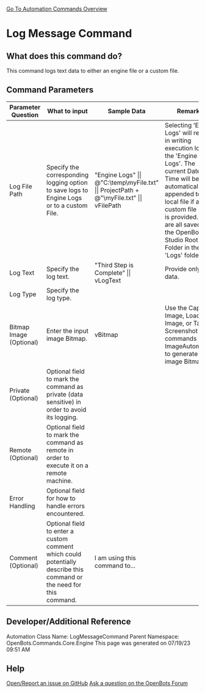<!--TITLE: Log Message Command -->
<!-- SUBTITLE: a command in the Core Commands\Engine group. -->
[Go To Automation Commands Overview](/automation-commands)


# Log Message Command


## What does this command do?
This command logs text data to either an engine file or a custom file.


## Command Parameters
| Parameter Question   	| What to input  	|  Sample Data 	| Remarks  	|
| ---                    | ---               | ---           | ---       |
|Log File Path|Specify the corresponding logging option to save logs to Engine Logs or to a custom File.|"Engine Logs" \|\| @"C:\temp\myFile.txt" \|\| ProjectPath + @"\myFile.txt" \|\| vFilePath|Selecting 'Engine Logs' will result in writing execution logs in the 'Engine Logs'. The current Date and Time will be automatically appended to a local file if a custom file name is provided. Logs are all saved in the OpenBots Studio Root Folder in the 'Logs' folder.|
|Log Text|Specify the log text.|"Third Step is Complete" \|\| vLogText|Provide only text data.|
|Log Type|Specify the log type.|||
|Bitmap Image (Optional)|Enter the input image Bitmap.|vBitmap|Use the Capture Image, Load Image, or Take Screenshot commands in ImageAutomation to generate an image Bitmap.|
|Private (Optional)|Optional field to mark the command as private (data sensitive) in order to avoid its logging.|||
|Remote (Optional)|Optional field to mark the command as remote in order to execute it on a remote machine.|||
|Error Handling|Optional field for how to handle errors encountered.|||
|Comment (Optional)|Optional field to enter a custom comment which could potentially describe this command or the need for this command.|I am using this command to...||


## Developer/Additional Reference
Automation Class Name: LogMessageCommand
Parent Namespace: OpenBots.Commands.Core.Engine
This page was generated on 07/19/23 09:51 AM


## Help
[Open/Report an issue on GitHub](https://github.com/OpenBotsAI/OpenBots.Studio/issues/new)
[Ask a question on the OpenBots Forum](https://openbots.ai/forums/)

